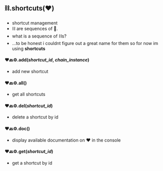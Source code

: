 ## **⛓️.shortcuts(❤️)**
- shortcut management  
- ⛓️ are sequences of 🔗.  
- what is a sequence of ⛓️s?  
- ...to be honest i couldnt figure out a great name for them so for now im using **shortcuts**

#### ❤️🔙⚙️.add(*shortcut_id*, *chain_instance*)
- add new shortcut

#### ❤️🔙⚙️.all()
- get all shortcuts

#### ❤️🔙⚙️.del(*shortcut_id*)  
- delete a shortcut by id

#### ❤️🔙⚙️.doc()
- display available documentation on ❤️ in the console

#### ❤️🔙⚙️.get(*shortcut_id*)
- get a shortcut by id
